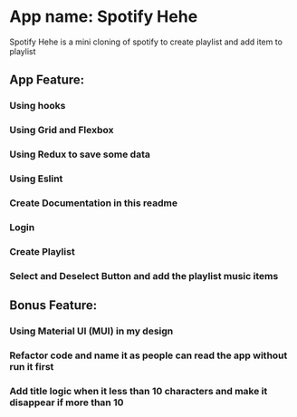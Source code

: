 # App name: Spotify Hehe
Spotify Hehe is a mini cloning of spotify to create playlist and add item to playlist
## App Feature:
### Using hooks
### Using Grid and Flexbox
### Using Redux to save some data
### Using Eslint
### Create Documentation in this readme
### Login
### Create Playlist
### Select and Deselect Button and add the playlist music items

## Bonus Feature:
### Using Material UI (MUI) in my design
### Refactor code and name it as people can read the app without run it first
### Add title logic when it less than 10 characters and make it disappear if more than 10



